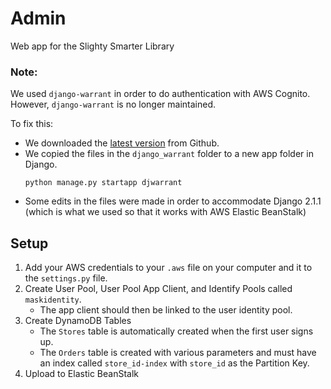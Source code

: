 # Admin
Web app for the Slighty Smarter Library

### Note:
We used `django-warrant` in order to do
authentication with AWS Cognito. However,
`django-warrant` is no longer maintained.

To fix this:
- We downloaded the
[latest version](https://github.com/MetaMetricsInc/django-warrant)
from Github.
 - We copied the files in the `django_warrant`
 folder to a new app folder in Django.
    ```
    python manage.py startapp djwarrant
    ```
 - Some edits in the files were made in order
to accommodate Django 2.1.1 (which is what we used
so that it works with AWS Elastic BeanStalk) 

## Setup
1. Add your AWS credentials to your `.aws` file on your computer and it to the `settings.py` file.
2. Create User Pool, User Pool App Client, and Identify Pools called `maskidentity`.
   - The app client should then be linked to the user identity pool.
3. Create DynamoDB Tables
   - The `Stores` table is automatically created when the first user signs up.
   - The `Orders` table is created with various parameters and must have an index called `store_id-index` with `store_id` as the Partition Key.
4. Upload to Elastic BeanStalk
